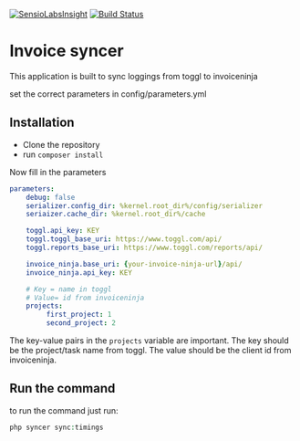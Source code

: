 [![SensioLabsInsight](https://insight.sensiolabs.com/projects/c75bd15a-5d40-4879-9a2f-23e4a6b683e0/mini.png)](https://insight.sensiolabs.com/projects/c75bd15a-5d40-4879-9a2f-23e4a6b683e0)
[![Build Status](https://travis-ci.org/Matth--/toggl-invoiceninja-sync.svg?branch=master)](https://travis-ci.org/Matth--/toggl-invoiceninja-sync)

# Invoice syncer
This application is built to sync loggings from toggl to invoiceninja

set the correct parameters in config/parameters.yml

## Installation

- Clone the repository
- run `composer install`

Now fill in the parameters
```yaml
parameters:
    debug: false
    serializer.config_dir: %kernel.root_dir%/config/serializer
    seriaizer.cache_dir: %kernel.root_dir%/cache

    toggl.api_key: KEY
    toggl.toggl_base_uri: https://www.toggl.com/api/
    toggl.reports_base_uri: https://www.toggl.com/reports/api/

    invoice_ninja.base_uri: {your-invoice-ninja-url}/api/
    invoice_ninja.api_key: KEY

    # Key = name in toggl
    # Value= id from invoiceninja
    projects:
         first_project: 1
         second_project: 2
```

The key-value pairs in the `projects` variable are important. The key should be the project/task name from toggl. The value should be the client id from invoiceninja.

## Run the command
to run the command just run:

```php
php syncer sync:timings
```